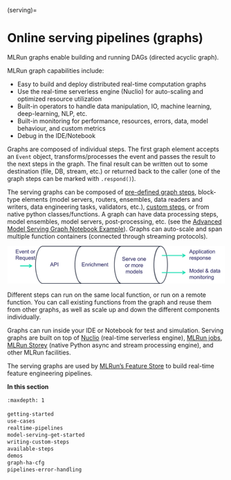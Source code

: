 (serving)=
# Online serving pipelines (graphs)

MLRun graphs enable building and running DAGs (directed acyclic graph). 

MLRun graph capabilities include:

- Easy to build and deploy distributed real-time computation graphs
- Use the real-time serverless engine (Nuclio) for auto-scaling and optimized resource utilization
- Built-in operators to handle data manipulation, IO, machine learning, deep-learning, NLP, etc.
- Built-in monitoring for performance, resources, errors, data, model behaviour, and custom metrics
- Debug in the IDE/Notebook

Graphs are composed of individual steps. 
The first graph element accepts an `Event` object, transforms/processes the event and passes the result to the next steps
in the graph. The final result can be written out to some destination (file, DB, stream, etc.) or returned back to the caller
(one of the graph steps can be marked with `.respond()`). 

The serving graphs can be composed of [pre-defined graph steps](./available-steps.html), block-type elements (model servers, routers, ensembles, 
data readers and writers, data engineering tasks, validators, etc.), [custom steps](./writing-custom-steps.html), or from native python 
classes/functions. A graph can have data processing steps, model ensembles, model servers, post-processing, etc. (see the [Advanced Model Serving Graph Notebook Example](./graph-example.html)). Graphs can auto-scale and span multiple function containers (connected through streaming protocols).

![serving graph high level](../_static/images/serving-graph-high-level.png)
  
Different steps can run on the same local function, or run on a remote function. You can call existing functions from the graph and reuse 
them from other graphs, as well as scale up and down the different components individually.

Graphs can run inside your IDE or Notebook for test and simulation. Serving graphs are built on 
top of [Nuclio](https://github.com/nuclio/nuclio) (real-time serverless engine), [MLRun jobs](../concepts/jobs.html), 
[MLRun Storey](<https://github.com/mlrun/storey>) (native Python async and stream processing engine), 
and other MLRun facilities. 

The serving graphs are used by [MLRun’s Feature Store](../feature-store/feature-store.html) to build real-time feature engineering pipelines. 

**In this section**

```{toctree}
:maxdepth: 1
  
getting-started
use-cases
realtime-pipelines
model-serving-get-started
writing-custom-steps
available-steps
demos
graph-ha-cfg
pipelines-error-handling
```

